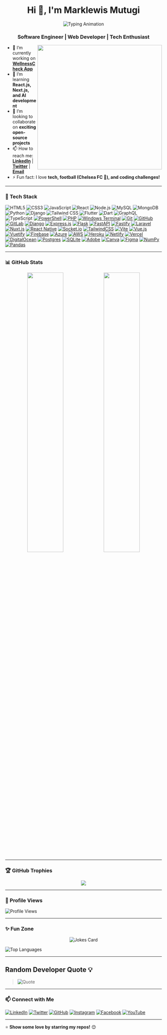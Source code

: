 <h1 align="center">Hi 👋, I'm Marklewis Mutugi</h1>
<p align="center">
  <img src="https://readme-typing-svg.herokuapp.com?font=Fira+Code&weight=600&size=24&pause=1000&color=FFFFFF&center=true&vCenter=true&width=450&lines=Software+Engineer;Web+Developer;Tech+Enthusiast;Open+Source+Contributor" alt="Typing Animation"/>
</p>
<h3 align="center">Software Engineer | Web Developer | Tech Enthusiast</h3>

<img src="https://media.giphy.com/media/qgQUggAC3Pfv687qPC/giphy.gif" width="400px" align="right">

- 🔭 I’m currently working on **[WellnessCheck App](https://github.com/yourrepo)**
- 🌱 I’m learning **React.js, Next.js, and AI development**
- 👯 I’m looking to collaborate on **exciting open-source projects**
- 📫 How to reach me: **[LinkedIn](https://www.linkedin.com/in/marklewis-ngondi254/)** | **[Twitter](https://x.com/LewiiiTheG)** | **[Email](ngondimarklewis@gmail.com)**
- ⚡ Fun fact: I love **tech, football (Chelsea FC 💙), and coding challenges!**

---

### 🚀 **Tech Stack**
![HTML5](https://img.shields.io/badge/HTML5-E34F26?style=for-the-badge&logo=html5&logoColor=white)
![CSS3](https://img.shields.io/badge/CSS3-1572B6?style=for-the-badge&logo=css3&logoColor=white)
![JavaScript](https://img.shields.io/badge/JavaScript-F7DF1E?style=for-the-badge&logo=javascript&logoColor=black)
![React](https://img.shields.io/badge/React-20232A?style=for-the-badge&logo=react&logoColor=61DAFB)
![Node.js](https://img.shields.io/badge/Node.js-43853D?style=for-the-badge&logo=node.js&logoColor=white)
![MySQL](https://img.shields.io/badge/MySQL-4479A1?style=for-the-badge&logo=mysql&logoColor=white)
![MongoDB](https://img.shields.io/badge/MongoDB-%2347A248.svg?style=for-the-badge&logo=mongodb&logoColor=white)
![Python](https://img.shields.io/badge/Python-%233776AB.svg?style=for-the-badge&logo=python&logoColor=white)
![Django](https://img.shields.io/badge/Django-%23092E20.svg?style=for-the-badge&logo=django&logoColor=white)
![Tailwind CSS](https://img.shields.io/badge/TailwindCSS-%2338B2AC.svg?style=for-the-badge&logo=tailwind-css&logoColor=white)
![Flutter](https://img.shields.io/badge/Flutter-%2302569B.svg?style=for-the-badge&logo=flutter&logoColor=white)
![Dart](https://img.shields.io/badge/Dart-%230175C2.svg?style=for-the-badge&logo=dart&logoColor=white)
![GraphQL](https://img.shields.io/badge/GraphQL-E10098?style=for-the-badge&logo=graphql&logoColor=white)
![TypeScript](https://img.shields.io/badge/TypeScript-3178C6?style=for-the-badge&logo=typescript&logoColor=white)
[![PowerShell](https://img.shields.io/badge/PowerShell-5391FE?style=for-the-badge&logo=powershell&logoColor=white)](https://learn.microsoft.com/en-us/powershell/)
[![PHP](https://img.shields.io/badge/PHP-777BB4?style=for-the-badge&logo=php&logoColor=white)](https://www.php.net/)
[![Windows Terminal](https://img.shields.io/badge/Windows%20Terminal-4D4D4D?style=for-the-badge&logo=windows-terminal&logoColor=white)](https://github.com/microsoft/terminal)
[![Git](https://img.shields.io/badge/Git-F05032?style=for-the-badge&logo=git&logoColor=white)](https://git-scm.com/)
[![GitHub](https://img.shields.io/badge/GitHub-181717?style=for-the-badge&logo=github&logoColor=white)](https://github.com/)
[![GitLab](https://img.shields.io/badge/GitLab-FC6D26?style=for-the-badge&logo=gitlab&logoColor=white)](https://gitlab.com/)
[![Django](https://img.shields.io/badge/Django-092E20?style=for-the-badge&logo=django&logoColor=white)](https://www.djangoproject.com/)
[![Express.js](https://img.shields.io/badge/Express.js-000000?style=for-the-badge&logo=express&logoColor=white)](https://expressjs.com/)
[![Flask](https://img.shields.io/badge/Flask-000000?style=for-the-badge&logo=flask&logoColor=white)](https://flask.palletsprojects.com/)
[![FastAPI](https://img.shields.io/badge/FastAPI-009688?style=for-the-badge&logo=fastapi&logoColor=white)](https://fastapi.tiangolo.com/)
[![Fastify](https://img.shields.io/badge/Fastify-000000?style=for-the-badge&logo=fastify&logoColor=white)](https://www.fastify.io/)
[![Laravel](https://img.shields.io/badge/Laravel-FF2D20?style=for-the-badge&logo=laravel&logoColor=white)](https://laravel.com/)
[![Nuxt.js](https://img.shields.io/badge/Nuxt.js-00DC82?style=for-the-badge&logo=nuxtdotjs&logoColor=white)](https://nuxtjs.org/)
[![React Native](https://img.shields.io/badge/React_Native-20232A?style=for-the-badge&logo=react&logoColor=61DAFB)](https://reactnative.dev/)
[![Socket.io](https://img.shields.io/badge/Socket.io-010101?style=for-the-badge&logo=socket.io&logoColor=white)](https://socket.io/)
[![TailwindCSS](https://img.shields.io/badge/TailwindCSS-38B2AC?style=for-the-badge&logo=tailwind-css&logoColor=white)](https://tailwindcss.com/)
[![Vite](https://img.shields.io/badge/Vite-646CFF?style=for-the-badge&logo=vite&logoColor=white)](https://vitejs.dev/)
[![Vue.js](https://img.shields.io/badge/Vue.js-4FC08D?style=for-the-badge&logo=vue.js&logoColor=white)](https://vuejs.org/)
[![Vuetify](https://img.shields.io/badge/Vuetify-1867C0?style=for-the-badge&logo=vuetify&logoColor=white)](https://vuetifyjs.com/)
[![Firebase](https://img.shields.io/badge/Firebase-FFCA28?style=for-the-badge&logo=firebase&logoColor=black)](https://firebase.google.com/)
[![Azure](https://img.shields.io/badge/Azure-0078D4?style=for-the-badge&logo=microsoft-azure&logoColor=white)](https://azure.microsoft.com/)
[![AWS](https://img.shields.io/badge/AWS-232F3E?style=for-the-badge&logo=amazon-aws&logoColor=white)](https://aws.amazon.com/)
[![Heroku](https://img.shields.io/badge/Heroku-430098?style=for-the-badge&logo=heroku&logoColor=white)](https://www.heroku.com/)
[![Netlify](https://img.shields.io/badge/Netlify-00C7B7?style=for-the-badge&logo=netlify&logoColor=white)](https://www.netlify.com/)
[![Vercel](https://img.shields.io/badge/Vercel-000000?style=for-the-badge&logo=vercel&logoColor=white)](https://vercel.com/)
[![DigitalOcean](https://img.shields.io/badge/DigitalOcean-0080FF?style=for-the-badge&logo=digitalocean&logoColor=white)](https://www.digitalocean.com/)
[![Postgres](https://img.shields.io/badge/PostgreSQL-336791?style=for-the-badge&logo=postgresql&logoColor=white)](https://www.postgresql.org/)
[![SQLite](https://img.shields.io/badge/SQLite-003B57?style=for-the-badge&logo=sqlite&logoColor=white)](https://www.sqlite.org/)
[![Adobe](https://img.shields.io/badge/Adobe-FF0000?style=for-the-badge&logo=adobe&logoColor=white)](https://www.adobe.com/)
[![Canva](https://img.shields.io/badge/Canva-00C4CC?style=for-the-badge&logo=canva&logoColor=white)](https://www.canva.com/)
[![Figma](https://img.shields.io/badge/Figma-F24E1E?style=for-the-badge&logo=figma&logoColor=white)](https://www.figma.com/)
[![NumPy](https://img.shields.io/badge/NumPy-013243?style=for-the-badge&logo=numpy&logoColor=white)](https://numpy.org/)
[![Pandas](https://img.shields.io/badge/Pandas-150458?style=for-the-badge&logo=pandas&logoColor=white)](https://pandas.pydata.org/)

---

### 📊 **GitHub Stats**
<p align="center">
  <img width="48%" src="https://github-readme-stats.vercel.app/api?username=lewiii254&show_icons=true&theme=radical" />
  <img width="48%" src="https://github-readme-streak-stats.herokuapp.com/?user=lewiii254&theme=radical" />
</p>

---

### 🏆 **GitHub Trophies**
<p align="center">
  <img src="https://github-profile-trophy.vercel.app/?username=lewiii254&theme=radical&no-bg=true&no-frame=true" />
</p>

---

### 👀 Profile Views  
![Profile Views](https://komarev.com/ghpvc/?username=lewiii254&color=blue&style=flat)

---

### ✨ Fun Zone
<p align="center">
  <img src="https://readme-jokes.vercel.app/api" alt="Jokes Card"/>
</p>

![Top Languages](https://github-readme-stats.vercel.app/api/top-langs/?username=lewiii254&layout=compact&theme=radical&langs_count=10)

---

## Random Developer Quote 💡

> ![Quote](https://quotes-github-readme.vercel.app/api?type=horizontal&theme=tokyonight)

---


### 📫 **Connect with Me**
[![LinkedIn](https://img.shields.io/badge/LinkedIn-0077B5?style=for-the-badge&logo=linkedin&logoColor=white)](https://www.linkedin.com/in/marklewis-ngondi254/)
[![Twitter](https://img.shields.io/badge/Twitter-1DA1F2?style=for-the-badge&logo=twitter&logoColor=white)](https://x.com/LewiiiTheG)
[![GitHub](https://img.shields.io/badge/GitHub-181717?style=for-the-badge&logo=github&logoColor=white)](https://github.com/lewiii254)
[![Instagram](https://img.shields.io/badge/Instagram-E4405F?style=for-the-badge&logo=instagram&logoColor=white)](https://www.instagram.com/lewiiii_thee_g/)
[![Facebook](https://img.shields.io/badge/Facebook-1877F2?style=for-the-badge&logo=facebook&logoColor=white)](https://web.facebook.com/lewiiiTheeG)
[![YouTube](https://img.shields.io/badge/YouTube-FF0000?style=for-the-badge&logo=youtube&logoColor=white)](https://youtube.com/c/yourhandle)

---

⭐ **Show some love by starring my repos!** 😊  


<!---
lewiii254/lewiii254 is a ✨ special ✨ repository because its `README.md` (this file) appears on your GitHub profile.
You can click the Preview link to take a look at your changes.
--->
